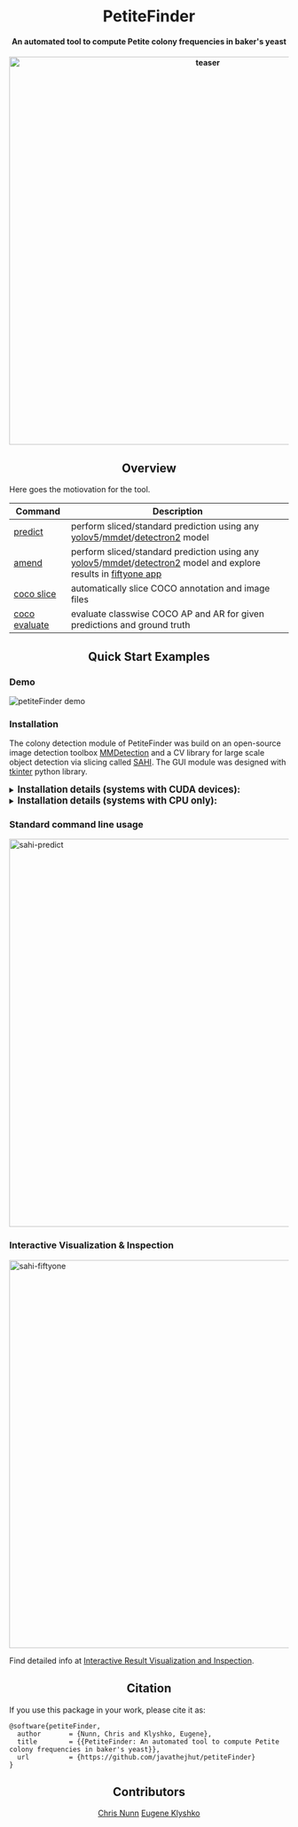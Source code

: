 <div align="center">
<h1>
  PetiteFinder
</h1>

<h4>
  An automated tool to compute Petite colony frequencies in baker's yeast
</h4>

<h4>
    <img width="700" alt="teaser" src="">
</h4>


</div>

## <div align="center">Overview</div>

Here goes the motiovation for the tool.

| Command  | Description  |
|---|---|
| [predict](https://google.com)  | perform sliced/standard prediction using any [yolov5](https://github.com/ultralytics/yolov5)/[mmdet](https://github.com/open-mmlab/mmdetection)/[detectron2](https://github.com/facebookresearch/detectron2) model |
| [amend](https://google.com)  | perform sliced/standard prediction using any [yolov5](https://github.com/ultralytics/yolov5)/[mmdet](https://github.com/open-mmlab/mmdetection)/[detectron2](https://github.com/facebookresearch/detectron2) model and explore results in [fiftyone app](https://github.com/voxel51/fiftyone) |
| [coco slice](https://github.com/obss/sahi/blob/main/docs/cli.md#coco-slice-command-usage)  | automatically slice COCO annotation and image files |
| [coco evaluate](https://github.com/obss/sahi/blob/main/docs/cli.md#coco-evaluate-command-usage)  | evaluate classwise COCO AP and AR for given predictions and ground truth |

## <div align="center">Quick Start Examples</div>

### Demo

![petiteFinder demo](demo/showcase.gif)



### Installation

The colony detection module of PetiteFinder was build on an open-source image detection toolbox [MMDetection](https://github.com/open-mmlab/mmdetection) and 
a CV library for large scale object detection via slicing called [SAHI](https://github.com/obss/sahi). The GUI module was designed with [tkinter](https://docs.python.org/3/library/tkinter.html) python library.

<details closed>
<summary>
<big><b>Installation details (systems with CUDA devices):</b></big>
</summary>

- Create and activate a new `conda` environment:

```console
conda create --name petiteEnv python=3.7
conda activate petiteEnv
```

- Install `SAHI` using pip:
```console
pip install sahi==0.8.19
```

- Install pytorch, torchvision and CUDA Toolkit (recommended versions):

```console
conda install pytorch=1.10.0 torchvision=0.11.1 (cudatoolkit=11.3) -c pytorch
```

- It is recommended to install `MMDetection` using [MIM](https://github.com/open-mmlab/mim), which automatically handles the dependencies of `OpenMMLab` projects, including `mmcv` and other python packages:

```console
pip install openmim
mim install mmdet
```

- Install `tkiner` for GUI interface:

```console
conda install -c anaconda tk
```

- Install additional libraries such as `pandas`:

```console
conda install pandas pillow
```

</details>

<details closed>
<summary>
<big><b>Installation details (systems with CPU only):</b></big>
</summary>

- Create and activate a new `conda` environment:

```console
conda create --name petiteEnv python=3.7
conda activate petiteEnv
```

- Install `SAHI` using pip:
```console
pip install sahi==0.8.19
```

- Install CPU version of `pytorch`, `torchvision` and `cpuonly` (recommended versions):

```console
conda install pytorch cpuonly torchvision -c pytorch
```

- It is recommended to install `MMDetection` using [MIM](https://github.com/open-mmlab/mim), which automatically handles the dependencies of `OpenMMLab` projects, including `mmcv` and other python packages:

```console
pip install openmim
mim install mmdet
```

- Install `tkiner` for GUI interface:

```console
conda install -c anaconda tk
```

- Install additional libraries such as `pandas`:

```console
conda install pandas pillow
```

</details>

### Standard command line usage

<img width="700" alt="sahi-predict" src="">


### Interactive Visualization & Inspection 

<img width="700" alt="sahi-fiftyone" src="">

Find detailed info at [Interactive Result Visualization and Inspection](https://github.com/obss/sahi/issues/357).


## <div align="center">Citation</div>

If you use this package in your work, please cite it as:

```
@software{petiteFinder,
  author       = {Nunn, Chris and Klyshko, Eugene},
  title        = {{PetiteFinder: An automated tool to compute Petite colony frequencies in baker's yeast}},
  url          = {https://github.com/javathejhut/petiteFinder}
}
```

## <div align="center">Contributors</div>

<div align="center">
  <a align="left" href="https://github.com/javathejhut" target="_blank">Chris Nunn</a>
  <a align="left" href="https://github.com/klyshko" target="_blank">Eugene Klyshko</a>

</div>



